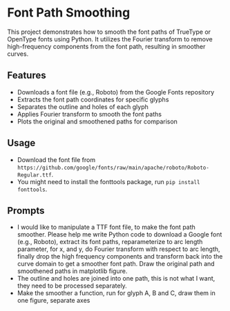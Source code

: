 # Font Path Smoothing

This project demonstrates how to smooth the font paths of TrueType or OpenType fonts using Python. It utilizes the Fourier transform to remove high-frequency components from the font path, resulting in smoother curves.

## Features

- Downloads a font file (e.g., Roboto) from the Google Fonts repository
- Extracts the font path coordinates for specific glyphs
- Separates the outline and holes of each glyph
- Applies Fourier transform to smooth the font paths
- Plots the original and smoothened paths for comparison

## Usage
- Download the font file from `https://github.com/google/fonts/raw/main/apache/roboto/Roboto-Regular.ttf`.
- You might need to install the fonttools package, run `pip install fonttools`.

## Prompts
* I would like to manipulate a TTF font file, to make the font path smoother.  Please help me write Python code to download a Google font (e.g., Roboto), extract its font paths, reparameterize to arc length parameter, for x, and y, do Fourier transform with respect to arc length, finally drop the high frequency components and transform back into the curve domain to get a smoother font path.  Draw the original path and smoothened paths in matplotlib figure.
* The outline and holes are joined into one path, this is not what I want, they need to be processed separately.
* Make the smoother a function, run for glyph A, B and C, draw them in one figure, separate axes
